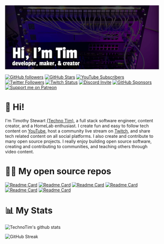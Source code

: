 
![Hero image](https://raw.githubusercontent.com/timothystewart6/images/master/techno-timgithub-profile.jpg)

[![GitHub followers](https://img.shields.io/github/followers/timothystewart6?logo=GitHub&style=for-the-badge)](https://github.com/timothystewart6)
[![GitHub Stars](https://img.shields.io/github/stars/techno-tim?logo=github&style=for-the-badge)](https://github.com/techno-tim)
 [![YouTube Subscribers](https://img.shields.io/youtube/channel/subscribers/UCOk-gHyjcWZNj3Br4oxwh0A?logo=youtube&logoColor=E05D44&style=for-the-badge)](https://www.youtube.com/c/TechnoTimLive?sub_confirmation=1) 
[![Twitter Followers](https://img.shields.io/twitter/follow/technotimlive?color=0E7FC0&label=follow&logo=twitter&style=for-the-badge)](https://twitter.com/TechnoTimLive)
[![Twitch Status](https://img.shields.io/twitch/status/technotim?color=9147FF&logo=twitch&style=for-the-badge)](https://twitch.tv/technotim)
[![Discord Invite](https://img.shields.io/discord/677701098101932032?color=4A55CC&label=Discord&logo=discord&style=for-the-badge)](https://discord.gg/DJKexrJ)
[![GitHub Sponsors](https://img.shields.io/github/sponsors/timothystewart6?color=BF4B8A&logo=githubsponsors&style=for-the-badge)](https://github.com/sponsors/timothystewart6)
[![Support me on Patreon](https://img.shields.io/endpoint.svg?url=https%3A%2F%2Fshieldsio-patreon.vercel.app%2Fapi%3Fusername%3Dtechnotim%26type%3Dpatrons&style=for-the-badge)](https://patreon.com/technotim)

# 👋 Hi!

I'm Timothy Stewart [(Techno Tim)](https://www.technotim.live), a full stack software engineer, content creator, and a HomeLab enthusiast.   I create fun and easy to follow tech content on [YouTube](https://www.youtube.com/c/TechnoTimLive?sub_confirmation=1), host a community live stream on [Twitch](https://twitch.tv/technotim), and share tech related content on all social platforms.  I also create and contribute to many open source projects.  I really enjoy building open source software, creating and contributing to communities, and teaching others through video content.

# 🧑‍💻 My open source repos

[![Readme Card](https://github-readme-stats.vercel.app/api/pin/?username=techno-tim&repo=techno-tim.github.io&theme=radical)](https://github.com/techno-tim/techno-tim.github.io)
[![Readme Card](https://github-readme-stats.vercel.app/api/pin/?username=techno-tim&repo=littlelink-server&theme=radical)](https://github.com/techno-tim/littlelink-server)
[![Readme Card](https://github-readme-stats.vercel.app/api/pin/?username=techno-tim&repo=techno-boto-discord&theme=radical)](https://github.com/techno-tim/techno-boto-discord)
[![Readme Card](https://github-readme-stats.vercel.app/api/pin/?username=techno-tim&repo=techno-boto-twitch&theme=radical)](https://github.com/techno-tim/techno-boto-twitch)
[![Readme Card](https://github-readme-stats.vercel.app/api/pin/?username=techno-tim&repo=ansible-homelab&theme=radical)](https://github.com/techno-tim/ansible-homelab)
[![Readme Card](https://github-readme-stats.vercel.app/api/pin/?username=techno-tim&repo=techno-broadlink&theme=radical)](https://github.com/techno-tim/techno-broadlink)

# 📊 My Stats

![TechnoTim's github stats](https://github-readme-stats.vercel.app/api?username=timothystewart6&show_icons=true&count_private=true&theme=radical&hide=stars)

![GitHub Streak](https://github-readme-streak-stats.herokuapp.com/?user=timothystewart6&theme=dark&count_private=true&theme=radical)
